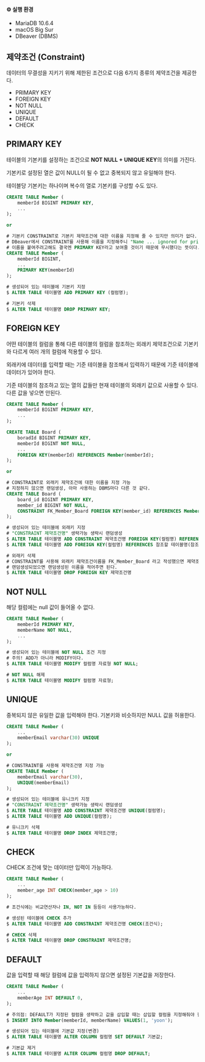 #### ⚙️ 실행 환경  

- MariaDB 10.6.4
- macOS Big Sur
- DBeaver (DBMS)

## 제약조건 (Constraint)  

데이터의 무결성을 지키기 위해 제한된 조건으로 다음 6가지 종류의 제약조건을 제공한다.

- PRIMARY KEY
- FOREIGN KEY
- NOT NULL
- UNIQUE
- DEFAULT
- CHECK

## PRIMARY KEY  

테이블의 기본키를 설정하는 조건으로 **NOT NULL + UNIQUE KEY**의 의미를 가진다.  

기본키로 설정된 열은 값이 NULL이 될 수 없고 중복되지 않고 유일해야 한다.   

테이블당 기본키는 하나이며 복수의 열로 기본키를 구성할 수도 있다.  

```sql
CREATE TABLE Member (
    memberId BIGINT PRIMARY KEY,
    ...
);

or

# 기본키 CONSTRAINT로 기본키 제약조건에 대한 이름을 지정해 줄 수 있지만 의미가 없다.
# DBeaver에서 CONSTRAINT를 사용해 이름을 지정해주니 "Name ... ignored for primary key"라는 메시지가 나타난다.
# 이름을 붙여주려고해도 결국엔 PRIMARY KEY라고 보여줄 것이기 때문에 무시했다는 뜻이다.
CREATE TABLE Member (
    memberId BIGINT,
    ...
    PRIMARY KEY(memberId)
);

# 생성되어 있는 테이블에 기본키 지정
$ ALTER TABLE 테이블명 ADD PRIMARY KEY (컬럼명);

# 기본키 삭제
$ ALTER TABLE 테이블명 DROP PRIMARY KEY;
```

## FOREIGN KEY  

어떤 테이블의 컬럼을 통해 다른 테이블의 컬럼을 참조하는 외래키 제약조건으로 기본키와 다르게 여러 개의 컬럼에 적용할 수 있다.  

외래키에 데이터를 입력할 때는 기준 테이블을 참조해서 입력하기 때문에 기준 테이블에 데이터가 있어야 한다.  

기준 테이블의 참조하고 있는 열의 값들만 현재 테이블의 외래키 값으로 사용할 수 있다. 다른 값을 넣으면 안된다.  

```sql
CREATE TABLE Member (
    memberId BIGINT PRIMARY KEY,
    ...
);

CREATE TABLE Board (
    boradId BIGINT PRIMARY KEY,
    memberId BIGINT NOT NULL,
    ...
    FOREIGN KEY(memberId) REFERENCES Member(memberId);
);

or

# CONSTRAINT로 외래키 제약조건에 대한 이름을 지정 가능
# 지정하지 않으면 랜덤생성, 아마 사용하는 DBMS마다 다른 것 같다.
CREATE TABLE Board (
    board_id BIGINT PRIMARY KEY,
    member_id BIGINT NOT NULL,
    CONSTRAINT FK_Member_Board FOREIGN KEY(member_id) REFERENCES Member(member_id)
);

# 생성되어 있는 테이블에 외래키 지정
# "CONSTRAINT 제약조건명" 생략가능 생략시 랜덤생성
$ ALTER TABLE 테이블명 ADD CONSTRAINT 제약조건명 FOREIGN KEY(컬럼명) REFERENCES 참조할 테이블명(참조할 테이블 컬럼명);
$ ALTER TABLE 테이블명 ADD FOREIGN KEY(컬럼명) REFERENCES 참조할 테이블명(참조할 테이블 컬럼명);

# 외래키 삭제
# CONSTRAINT를 사용해 외래키 제약조건이름을 FK_Member_Board 라고 작성했으면 제약조건에 FK_Member_Board라고 작성하면 된다.
# 랜덤생성되었으면 랜덤생성된 이름을 적어주면 된다.
$ ALTER TABLE 테이블명 DROP FOREIGN KEY 제약조건명
```

## NOT NULL  

해당 컬럼에는 null 값이 들어올 수 없다.  

```sql
CREATE TABLE Member (
    memberId PRIMARY KEY,
    memberName NOT NULL,
    ...
);

# 생성되어 있는 테이블에 NOT NULL 조건 지정
# 주의! ADD가 아니라 MODIFY이다.
$ ALTER TABLE 테이블명 MODIFY 컬럼명 자료형 NOT NULL;

# NOT NULL 해제
$ ALTER TABLE 테이블명 MODIFY 컬럼명 자료형;
```

## UNIQUE  

중복되지 않은 유일한 값을 입력해야 한다. 기본키와 비슷하지만 NULL 값을 허용한다.  

```sql
CREATE TABLE Member (
    ...
    memberEmail varchar(30) UNIQUE
);

or

# CONSTRAINT를 사용해 제약조건명 지정 가능
CREATE TABLE Member (
    memberEmail varchar(30),
    UNIQUE(memberEmail)
);

# 생성되어 있는 테이블에 유니크키 지정
# "CONSTRAINT 제약조건명" 생략가능 생략시 랜덤생성
$ ALTER TABLE 테이블명 ADD CONSTRAINT 제약조건명 UNIQUE(컬럼명);
$ ALTER TABLE 테이블명 ADD UNIQUE(컬럼명);

# 유니크키 삭제
$ ALTER TABLE 테이블명 DROP INDEX 제약조건명;
```

## CHECK  

CHECK 조건에 맞는 데이터만 입력이 가능하다.  

```sql
CREATE TABLE Member (
    ...
    member_age INT CHECK(member_age > 10)
);

# 조건식에는 비교연산자나 IN, NOT IN 등등이 사용가능하다.

# 생성된 테이블에 CHECK 추가
$ ALTER TABLE 테이블명 ADD CONSTRAINT 제약조건명 CHECK(조건식);

# CHECK 삭제
$ ALTER TABLE 테이블명 DROP CONSTRAINT 제약조건명;
```

## DEFAULT  

값을 입력할 때 해당 컬럼에 값을 입력하지 않으면 설정된 기본값을 저장한다.  

```sql
CREATE TABLE Member (
    ...
    memberAge INT DEFAULT 0,
);

# 주의점: DEFAULT가 지정된 컬럼을 생략하고 값을 삽입할 때는 삽입할 컬럼을 지정해줘야 한다.
$ INSERT INTO Member(memberId, memberName) VALUES(1, 'yoon');

# 생성되어 있는 테이블에 기본값 지정(변경)
$ ALTER TABLE 테이블명 ALTER COLUMN 컬럼명 SET DEFAULT 기본값;

# 기본값 제거
$ ALTER TABLE 테이블명 ALTER COLUMN 컬럼명 DROP DEFAULT;
```